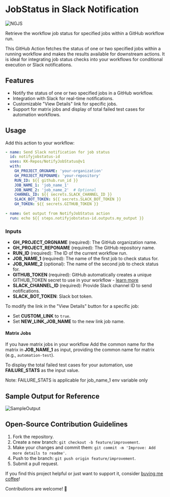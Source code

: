 # JobStatus in Slack Notification

![NGJS](https://kk-artifacts.s3.ap-south-1.amazonaws.com/banner2.png)

Retrieve the workflow job status for specified jobs within a GitHub workflow run.

This GitHub Action fetches the status of one or two specified jobs within a running workflow and makes the results available for downstream actions. It is ideal for integrating job status checks into your workflows for conditional execution or Slack notifications.

## Features

- Notify the status of one or two specified jobs in a GitHub workflow.
- Integration with Slack for real-time notifications.
- Customizable "View Details" link for specific jobs.
- Support for matrix jobs and display of total failed test cases for automation workflows.

## Usage

Add this action to your workflow:

```yaml
- name: Send Slack notification for job status
  id: notifyjobstatus-id
  uses: KK-Repos/NotifyJobStatus@v1
  with:
    GH_PROJECT_ORGNAME: 'your-organization'
    GH_PROJECT_REPONAME: 'your-repository'
    RUN_ID: ${{ github.run_id }}
    JOB_NAME_1: 'job_name_1'
    JOB_NAME_2: 'job_name_2'  # Optional
    CHANNEL_ID: ${{ secrets.SLACK_CHANNEL_ID }}
    SLACK_BOT_TOKEN: ${{ secrets.SLACK_BOT_TOKEN }}
    GH_TOKEN: ${{ secrets.GITHUB_TOKEN }}
    
- name: Get output from NotifyJobStatus action
  run: echo ${{ steps.notifyjobstatus-id.outputs.my_output }}
```

### Inputs
- **GH_PROJECT_ORGNAME** (required): The GitHub organization name.
- **GH_PROJECT_REPONAME** (required): The GitHub repository name.
- **RUN_ID** (required): The ID of the current workflow run.
- **JOB_NAME_1** (required): The name of the first job to check status for.
- **JOB_NAME_2** (optional): The name of the second job to check status for.
- **GITHUB_TOKEN** (required): GitHub automatically creates a unique GITHUB_TOKEN secret to use in your workflow - [learn more](https://docs.github.com/en/actions/security-guides/automatic-token-authentication)
- **SLACK_CHANNEL_ID** (required): Provide Slack channel ID to send notifications.
- **SLACK_BOT_TOKEN**: Slack bot token.

To modify the link in the "View Details" button for a specific job:

- Set **CUSTOM_LINK** to `true`.
- Set **NEW_LINK_JOB_NAME** to the new link job name.

#### Matrix Jobs
If you have matrix jobs in your workflow Add the common name for the matrix in **JOB_NAME_1** as input, providing the common name for matrix (e.g., `automation-test`).

To display the total failed test cases for your automation, use **FAILURE_STATS** as the input value.

Note: FAILURE_STATS is applicable for job_name_1 env variable only

## Sample Output for Reference

![SampleOutput](https://kk-artifacts.s3.ap-south-1.amazonaws.com/sampleOutput.png)

## Open-Source Contribution Guidelines

1. Fork the repository.
2. Create a new branch: `git checkout -b feature/improvement`.
3. Make your changes and commit them: `git commit -m 'Improve: Add more details to readme'`.
4. Push to the branch: `git push origin feature/improvement`.
5. Submit a pull request.

If you find this project helpful or just want to support it, consider [buying me coffee](https://www.buymeacoffee.com/kk.repos)!

Contributions are welcome! 🚀
